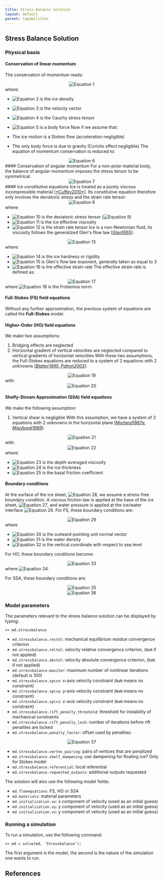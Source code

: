 ```yaml
---
title: Stress Balance Solution
layout: default
parent: Capabilities
---
```


## Stress Balance Solution

### Physical basis
#### Conservation of linear momentum
The conservation of momentum reads:

<div align="center"><img src="https://latex.codecogs.com/svg.latex?
\rho \frac{D {\bf v} }{Dt} = \nabla \cdot {\boldsymbol{\sigma}} + \rho {\bf b}" alt="Equation 1"></div>
where:

- <img src="https://latex.codecogs.com/svg.latex?\rho" alt="Equation 2"> is the ice density
- <img src="https://latex.codecogs.com/svg.latex?{\bf v}" alt="Equation 3"> is the velocity vector
- <img src="https://latex.codecogs.com/svg.latex?\boldsymbol{\sigma}" alt="Equation 4"> is the Cauchy stress tensor
- <img src="https://latex.codecogs.com/svg.latex?{\bf b}" alt="Equation 5"> is a body force
Now if we assume that:

- The ice motion is a Stokes flow (acceleration negligible)
- The only body force is due to gravity (Coriolis effect negligible)
The equation of momentum conservation is reduced to:

<div align="center"><img src="https://latex.codecogs.com/svg.latex?
\nabla \cdot \boldsymbol{\sigma} + \rho {\bf g} = {\bf 0}" alt="Equation 6"></div>
#### Conservation of angular momentum
For a non-polar material body, the balance of angular momentum imposes the stress tensor to be symmetrical:

<div align="center"><img src="https://latex.codecogs.com/svg.latex?
\boldsymbol{\sigma} = \boldsymbol{\sigma}^T" alt="Equation 7"></div>
#### Ice constitutive equations
Ice is treated as a purely viscous incompressible material [<a href="#references">*Cuffey2010*</a>]. Its constitutive equation therefore only involves the deviatoric stress and the strain rate tensor:

<div align="center"><img src="https://latex.codecogs.com/svg.latex?
\boldsymbol{\sigma}' = 2\,\mu\dot{\boldsymbol{\varepsilon}}" alt="Equation 8"></div>
where:

- <img src="https://latex.codecogs.com/svg.latex?\boldsymbol{\sigma}'" alt="Equation 10"> is the deviatoric stress tensor (<img src="https://latex.codecogs.com/svg.latex?\boldsymbol{\sigma}' = \boldsymbol{\sigma} + p {\bf I}" alt="Equation 9">)
- <img src="https://latex.codecogs.com/svg.latex?\mu" alt="Equation 11"> is the ice effective viscosity
- <img src="https://latex.codecogs.com/svg.latex?\dot{\boldsymbol{\varepsilon}}" alt="Equation 12"> is the strain rate tensor
Ice is a non-Newtonian fluid, its viscosity follows the generalized Glen's flow law [<a href="#references">*Glen1955*</a>]:

<div align="center"><img src="https://latex.codecogs.com/svg.latex?
\mu = \frac{B}{2\,\dot{\varepsilon}_e^{\frac{n-1}{n}}}" alt="Equation 13"></div>
where:

- <img src="https://latex.codecogs.com/svg.latex?B" alt="Equation 14"> is the ice hardness or rigidity
- <img src="https://latex.codecogs.com/svg.latex?n" alt="Equation 15"> is Glen's flow law exponent, generally taken as equal to 3
- <img src="https://latex.codecogs.com/svg.latex?\dot{\varepsilon}_e" alt="Equation 16"> is the effective strain rate
The effective strain rate is defined as:

<div align="center"><img src="https://latex.codecogs.com/svg.latex?
\dot{\varepsilon}_e = \sqrt{\frac{1}{2} \sum_{i,j} \dot{\varepsilon}_{ij}^2}= \frac{1}{\sqrt{2}} \|\dot{\boldsymbol{\varepsilon}}\|_F" alt="Equation 17"></div>
where <img src="https://latex.codecogs.com/svg.latex?\|\cdot\|_F" alt="Equation 18"> is the Frobenius norm.

#### Full-Stokes (FS) field equations
Without any further approximation, the previous system of equations are called the **Full-Stokes** model.

#### Higher-Order (HO) field equations
We make two assumptions:

1. Bridging effects are neglected
1. Horizontal gradient of vertical velocities are neglected compared to vertical gradients of horizontal velocities
With these two assumptions, the Full-Stokes equations are reduced to a system of 2 equations with 2 unknowns [<a href="#references">*Blatter1995, Pattyn2003*</a>]:

<div align="center"><img src="https://latex.codecogs.com/svg.latex?
\begin{array}{l}\nabla\cdot\left(2\mu\dot{\boldsymbol{\varepsilon}}_{HO1}\right) = \rho g \dfrac{\partial s}{\partial x} \\\\\nabla\cdot\left(2\mu\dot{\boldsymbol{\varepsilon}}_{HO2}\right) = \rho g \dfrac{\partial s}{\partial y}\end{array}" alt="Equation 19"></div>
with:

<div align="center"><img src="https://latex.codecogs.com/svg.latex?
\begin{array}{l}\dot{\boldsymbol{\varepsilon}}_{HO1} = \left[\begin{array}{c}2\dfrac{\partial v_x}{\partial x} +  \dfrac{\partial v_y}{\partial y}\\\\\dfrac{1}{2}\left(\dfrac{\partial v_x}{\partial y} + \dfrac{\partial v_y}{\partial x}\right)\\\\\dfrac{1}{2}\dfrac{\partial v_x}{\partial z}\end{array}\right]\quad\dot{\boldsymbol{\varepsilon}}_{HO2} =\left[\begin{array}{c}\dfrac{1}{2}\left(\dfrac{\partial v_x}{\partial y} + \dfrac{\partial v_y}{\partial x}\right)\\\\\dfrac{\partial v_x}{\partial x} + 2\dfrac{\partial v_y}{\partial y}\\\\\dfrac{1}{2}\dfrac{\partial v_y}{\partial z}\end{array}\right]\end{array}" alt="Equation 20"></div>

#### Shelfy-Stream Approximation (SSA) field equations
We make the following assumption:

1. Vertical shear is negligible
With this assumption, we have a system of 2 equations with 2 unknowns in the horizontal plane
[<a href="#references">*Morland1987a, MacAyeal1989*</a>]:

<div align="center"><img src="https://latex.codecogs.com/svg.latex?
\begin{array}{l}\nabla\cdot\left(2\bar{\mu}H\dot{\boldsymbol{\varepsilon}}_{SSA1}\right) - \alpha^2 v_x= \rho g H \dfrac{\partial s}{\partial x} \\\\\nabla\cdot\left(2\bar{\mu}H\dot{\boldsymbol{\varepsilon}}_{SSA2}\right) - \alpha^2 v_y= \rho g H \dfrac{\partial s}{\partial y}\end{array}" alt="Equation 21"></div>
with:

<div align="center"><img src="https://latex.codecogs.com/svg.latex?
\begin{array}{l}\dot{\boldsymbol{\varepsilon}}_{SSA1} = \left[\begin{array}{c}2\dfrac{\partial v_x}{\partial x} +  \dfrac{\partial v_y}{\partial y}\\\\\dfrac{1}{2}\left(\dfrac{\partial v_x}{\partial y} + \dfrac{\partial v_y}{\partial x}\right)\end{array}\right]\quad\dot{\boldsymbol{\varepsilon}}_{SSA2} =\left[\begin{array}{c}\dfrac{1}{2}\left(\dfrac{\partial v_x}{\partial y} + \dfrac{\partial v_y}{\partial x}\right)\\\\\dfrac{\partial v_x}{\partial x} + 2\dfrac{\partial v_y}{\partial y}\end{array}\right]\end{array}" alt="Equation 22"></div>
where:

- <img src="https://latex.codecogs.com/svg.latex?\bar{\mu}" alt="Equation 23"> is the depth-averaged viscosity
- <img src="https://latex.codecogs.com/svg.latex?H" alt="Equation 24"> is the ice thickness
- <img src="https://latex.codecogs.com/svg.latex?\alpha" alt="Equation 25"> is the basal friction coefficient

#### Boundary conditions
At the surface of the ice sheet, <img src="https://latex.codecogs.com/svg.latex?\Gamma_s" alt="Equation 28">, we assume a stress-free boundary condition. A viscous friction law is applied at the base of the ice sheet, <img src="https://latex.codecogs.com/svg.latex?\Gamma_b" alt="Equation 27">, and water pressure is applied at the ice/water interface <img src="https://latex.codecogs.com/svg.latex?\Gamma_w" alt="Equation 26">. For FS, these boundary conditions are:

<div align="center"><img src="https://latex.codecogs.com/svg.latex?
\begin{array}{rcll}\boldsymbol{\sigma}\cdot {\bf n} & = & \boldsymbol{0} & \text{ on } \Gamma_s\\\\\left(\boldsymbol{\sigma}\cdot {\bf n} \cdot {\bf n} + {\alpha}^2 {\bf v}\right)_{\parallel} & = & \boldsymbol{0} & \text{ on } \Gamma_b\\\\{\bf v} \cdot {\bf n}  & = & 0 & \text{ on } \Gamma_b\\\\\boldsymbol{\sigma}\cdot {\bf n} & = & \rho_w g z {\bf n} & \text{ on } \Gamma_w\end{array}" alt="Equation 29"></div>
where

- <img src="https://latex.codecogs.com/svg.latex?{\bf n}" alt="Equation 30"> is the outward-pointing unit normal vector
- <img src="https://latex.codecogs.com/svg.latex?\rho_w" alt="Equation 31"> is the water density
- <img src="https://latex.codecogs.com/svg.latex?z" alt="Equation 32"> is the vertical coordinate with respect to sea level

For HO, these boundary conditions become:

<div align="center"><img src="https://latex.codecogs.com/svg.latex?
\begin{array}{rclrcll}\dot{\boldsymbol{\varepsilon}}_{HO1} \cdot {\bf n} & = & 0 &\dot{\boldsymbol{\varepsilon}}_{HO2} \cdot {\bf n} & = & 0 &\text{ on } \Gamma_s\\\\2\mu\,\dot{\boldsymbol{\varepsilon}}_{HO1} \cdot {\bf n} & = & -\alpha^2 v_x &2\mu\,\dot{\boldsymbol{\varepsilon}}_{HO2} \cdot {\bf n} & = & -\alpha^2 v_y &\text{ on } \Gamma_b\\\\2\mu\,\dot{\boldsymbol{\varepsilon}}_{HO1} \cdot {\bf n} & = & f_w n_x &2\mu\,\dot{\boldsymbol{\varepsilon}}_{HO2} \cdot {\bf n} & = & f_w n_y &\text{ on } \Gamma_w\end{array}" alt="Equation 33"></div>
where <img src="https://latex.codecogs.com/svg.latex?f_w=\rho g\left(s-z\right) +\rho_w g \min\left(z,0\right)" alt="Equation 34">.

For SSA, these boundary conditions are:

<div align="center"><img src="https://latex.codecogs.com/svg.latex?
\begin{array}{rclrcll}\dot{\boldsymbol{\varepsilon}}_{SSA1} \cdot {\bf n} & = & 0 &\dot{\boldsymbol{\varepsilon}}_{SSA2} \cdot {\bf n} & = & 0 &\text{ on } \Gamma_s\end{array}" alt="Equation 35"></div>

<div align="center"><img src="https://latex.codecogs.com/svg.latex?
\begin{array}{rcl}2\bar{\mu}H\dot{\boldsymbol{\varepsilon}}_{SSA1} \cdot {\bf n} & = & \left(\frac{1}{2}\rho g H^2 - \frac{1}{2}\rho_w g b^2 \right) n_x \\\\2\bar{\mu}H\dot{\boldsymbol{\varepsilon}}_{SSA2} \cdot {\bf n} & = & \left(\frac{1}{2}\rho g H^2 - \frac{1}{2}\rho_w g b^2 \right) n_y\end{array}\text{ on } \Gamma_w" alt="Equation 36"></div>

### Model parameters
The parameters relevant to the stress balance solution can be displayed by typing:
````
>> md.stressbalance
````


- `md.stressbalance.restol`: mechanical equilibrium residue convergence criterion
- `md.stressbalance.reltol`: velocity relative convergence criterion, (`NaN` if not applied)
- `md.stressbalance.abstol`: velocity absolute convergence criterion, (`NaN` if not applied)
- `md.stressbalance.maxiter`: maximum number of nonlinear iterations (default is 100)
- `md.stressbalance.spcvx`: x-axis velocity constraint (`NaN` means no constraint)
- `md.stressbalance.spcvy`: y-axis velocity constraint (`NaN` means no constraint)
- `md.stressbalance.spcvz`: z-axis velocity constraint (`NaN` means no constraint)
- `md.stressbalance.rift_penalty_threshold`: threshold for instability of mechanical constraints
- `md.stressbalance.rift_penalty_lock`: number of iterations before rift penalties are locked
- `md.stressbalance.penalty_factor`: offset used by penalties:

<div align="center"><img src="https://latex.codecogs.com/svg.latex?
\kappa=10^{\text{penalty\_factor}} \max_{i,j}\left| K_{ij}\right|" alt="Equation 37"></div>

- `md.stressbalance.vertex_pairing`: pairs of vertices that are penalized
- `md.stressbalance.shelf_dampening`: use dampening for floating ice? Only for Stokes model
- `md.stressbalance.referential`: local referential
- `md.stressbalance.requested_outputs`: additional outputs requested

The solution will also use the following model fields:

- `md.flowequations`: FS, HO or SSA
- `md.materials`: material parameters
- `md.initialization.vx`: x component of velocity (used as an initial guess)
- `md.initialization.vy`: y component of velocity (used as an initial guess)
- `md.initialization.vz`: y component of velocity (used as an initial guess)

### Running a simulation
To run a simulation, use the following command:
````
>> md = solve(md, 'Stressbalance');
````
The first argument is the model, the second is the nature of the simulation one wants to run.


## References
